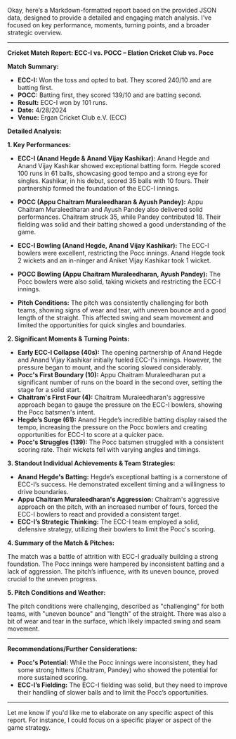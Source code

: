 Okay, here’s a Markdown-formatted report based on the provided JSON data, designed to provide a detailed and engaging match analysis.  I’ve focused on key performance, moments, turning points, and a broader strategic overview.

---

**Cricket Match Report: ECC-I vs. POCC – Elation Cricket Club vs. Pocc**

**Match Summary:**

*   **ECC-I:** Won the toss and opted to bat. They scored 240/10 and are batting first.
*   **POCC:** Batting first, they scored 139/10 and are batting second.
*   **Result:** ECC-I won by 101 runs.
*   **Date:** 4/28/2024
*   **Venue:** Ergan Cricket Club e.V. (ECC)

**Detailed Analysis:**

**1. Key Performances:**

*   **ECC-I (Anand Hegde & Anand Vijay Kashikar):** Anand Hegde and Anand Vijay Kashikar showed exceptional batting form.  Hegde scored 100 runs in 61 balls, showcasing good tempo and a strong eye for singles. Kashikar, in his debut, scored 35 balls with 10 fours.  Their partnership formed the foundation of the ECC-I innings.
*   **POCC (Appu Chaitram Muraleedharan & Ayush Pandey):** Appu Chaitram Muraleedharan and Ayush Pandey also delivered solid performances. Chaitram struck 35, while Pandey contributed 18.  Their fielding was solid and their batting showed a good understanding of the game.
*   **ECC-I Bowling (Anand Hegde, Anand Vijay Kashikar):**  The ECC-I bowlers were excellent, restricting the Pocc innings.  Anand Hegde took 2 wickets and an in-ninger and Aniket Vijay Kashikar took 1 wicket.

*   **POCC Bowling (Appu Chaitram Muraleedharan, Ayush Pandey):** The Pocc bowlers were also solid, taking wickets and restricting the ECC-I innings.
*   **Pitch Conditions:** The pitch was consistently challenging for both teams, showing signs of wear and tear, with uneven bounce and a good length of the straight.  This affected swing and seam movement and limited the opportunities for quick singles and boundaries.

**2. Significant Moments & Turning Points:**

*   **Early ECC-I Collapse (40s):**  The opening partnership of Anand Hegde and Anand Vijay Kashikar initially fueled ECC-I's innings. However, the pressure began to mount, and the scoring slowed considerably.
*   **Pocc's First Boundary (10):** Appu Chaitram Muraleedharan put a significant number of runs on the board in the second over, setting the stage for a solid start.
*   **Chaitram's First Four (4):** Chaitram Muraleedharan's aggressive approach began to gauge the pressure on the ECC-I bowlers, showing the Pocc batsmen's intent.
*   **Hegde’s Surge (61):** Anand Hegde’s incredible batting display raised the tempo, increasing the pressure on the Pocc bowlers and creating opportunities for ECC-I to score at a quicker pace.
*   **Pocc's Struggles (139):** The Pocc batsmen struggled with a consistent scoring rate. Their wickets fell with varying angles and timings.

**3. Standout Individual Achievements & Team Strategies:**

*   **Anand Hegde's Batting:** Hegde’s exceptional batting is a cornerstone of ECC-I’s success. He demonstrated excellent timing and a willingness to drive boundaries.
*   **Appu Chaitram Muraleedharan's Aggression:** Chaitram's aggressive approach on the pitch, with an increased number of fours, forced the ECC-I bowlers to react and provided a consistent target.
*   **ECC-I’s Strategic Thinking:** The ECC-I team employed a solid, defensive strategy, utilizing their bowlers to limit the Pocc's scoring.

**4. Summary of the Match & Pitches:**

The match was a battle of attrition with ECC-I gradually building a strong foundation. The Pocc innings were hampered by inconsistent batting and a lack of aggression. The pitch’s influence, with its uneven bounce, proved crucial to the uneven progress.

**5. Pitch Conditions and Weather:**

The pitch conditions were challenging, described as \"challenging\" for both teams, with \"uneven bounce\" and \"length\" of the straight. There was also a bit of wear and tear in the surface, which likely impacted swing and seam movement.

---

**Recommendations/Further Considerations:**

*   **Pocc's Potential:**  While the Pocc innings were inconsistent, they had some strong hitters (Chaitram, Pandey) who showed the potential for more sustained scoring.
*   **ECC-I’s Fielding:** The ECC-I fielding was solid, but they need to improve their handling of slower balls and to limit the Pocc’s opportunities.

---

Let me know if you'd like me to elaborate on any specific aspect of this report. For instance, I could focus on a specific player or aspect of the game strategy.
